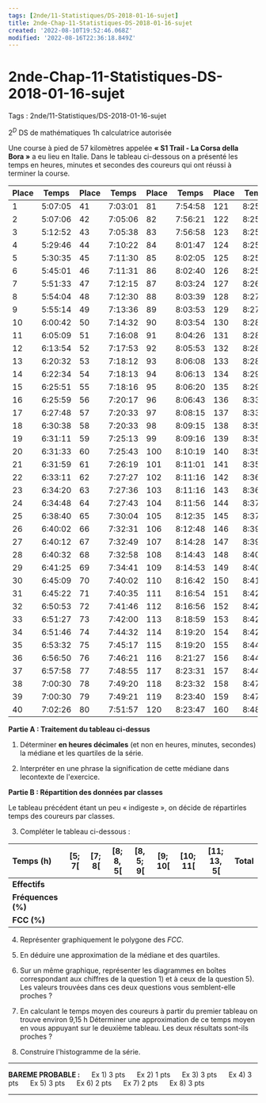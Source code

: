 ```yaml
---
tags: [2nde/11-Statistiques/DS-2018-01-16-sujet]
title: 2nde-Chap-11-Statistiques-DS-2018-01-16-sujet
created: '2022-08-10T19:52:46.068Z'
modified: '2022-08-16T22:36:18.849Z'
---
```


# 2nde-Chap-11-Statistiques-DS-2018-01-16-sujet

Tags : 2nde/11-Statistiques/DS-2018-01-16-sujet


$2^D$
DS de mathématiques 
1h 
calculatrice autorisée 

Une course à pied de $57$ kilomètres appelée **« S1 Trail - La Corsa della Bora »** a eu lieu en Italie. Dans le tableau ci-dessous on a présenté les temps en heures, minutes et secondes des coureurs qui ont réussi à terminer la course.


|Place| Temps | Place |Temps  |  Place | Temps |  Place  | Temps  |   Place  | Temps |    Place |  Temps  |   Place  | Temps |     Place |  Temps |     Place |  Temps|
|-------| ---------| -------| ---------| ------- |---------| -------| ---------| ------- |---------| -------| ---------| -------| ---------- |------- |----------| -------| ----------|
|1| 5:07:05| 41|7:03:01| 81 |7:54:58 |121| 8:25:00 |161 |8:51:48 |201 |9:12:53 |241 |9:40:14| 281| 10:23:00| 321| 11:26:01|
|2 |5:07:06 |42 |7:05:06 |82 |7:56:21 |122| 8:25:01| 162| 8:52:51| 202 |9:13:01 |242| 9:43:10| 282| 10:29:36| 322| 11:26:45|
| 3  |     5:12:52 |  43   |   7:05:38  | 83  |    7:56:58  | 123 |    8:25:24 |  163  |   8:52:52 |  203 |    9:14:52|  243 |    9:44:43 |   283 |    10:31:57|   323  |   11:27:22|
|4   |    5:29:46 |  44   |   7:10:22 |  84   |   8:01:47 |  124   |  8:25:32  | 164  |   8:53:59 |  204  |   9:15:17 |  244 |    9:44:44 |   284 |    10:32:41  | 324  |   11:36:00|
| 5     |  5:30:35  | 45  |    7:11:30  | 85 |     8:02:05 |  125   |  8:25:32 |  165    | 8:53:59  |205   |  9:17:41 |  245  |   9:45:29 |   285 |    10:32:46 |  325  |   11:36:00|
|6   |    5:45:01 |  46    |  7:11:31 |  86  |    8:02:40 |  126  |  8:25:53 |  166  |   8:54:13 |  206  |   9:17:57 |  246   |  9:45:29 |   286  |   10:35:43 |  326  |   11:39:58|
| 7   |    5:51:33  | 47  |    7:12:15  | 87   |   8:03:24  | 127  |   8:26:46 |  167  |   8:54:17   |207 |    9:19:07 |  247  |   9:46:16 |   287|     10:36:51|  327   |  11:41:14|
| 8   |    5:54:04  | 48    |  7:12:30  | 88  |    8:03:39 |  128  |   8:27:01  | 168   |  8:54:22 |  208  |   9:19:07 |  248   |  9:46:21 |   288 |    10:39:03  | 328  |   11:41:14|
| 9   |    5:55:14 |  49 |     7:13:36 |  89  |    8:03:53|   129  |   8:27:01 |  169 |    8:54:32  | 209  |   9:19:15 |  249   |  9:47:56  |  289 |    10:39:15 |  329  |   11:41:14|
| 10  |    6:00:42 |  50   |   7:14:32  | 90   |   8:03:54  | 130  |   8:28:32  | 170   |  8:55:10 |  210 |    9:19:29 |  250  |   9:48:38 |   290 |    10:44:03  | 330  |   11:41:26|
| 11  |    6:05:09  | 51  |    7:16:08  | 91   |   8:04:26  | 131  |   8:28:42 |  171  |   8:55:56|   211  |   9:19:49 |  251  |   9:50:37  |  291 |    10:45:12 |  331  |   11:41:48|
| 12   |   6:13:54  | 52  |    7:17:53 |  92  |    8:05:53 |  132 |    8:28:43  | 172  |   8:56:01 |  212  |   9:22:21  | 252  |   9:50:39 |   292 |    10:45:24  | 332  |   11:46:10|
| 13   |   6:20:32 |  53   |   7:18:12 |  93   |   8:06:08   | 133  |   8:28:45 |  173 |    8:56:16 |  213  |   9:22:57  | 253  |   9:50:40 |   293   |  10:45:25  | 333   |  11:49:13|
| 14   |   6:22:34 |  54   |   7:18:13 |  94  |    8:06:13 |  134  |   8:29:26  | 174  |   8:56:51 |  214   |  9:23:43  | 254  |   9:52:52  |  294 |    10:46:40  | 334   | 11:50:23|
| 15  |    6:25:51 |  55  |    7:18:16 |  95  |    8:06:20  | 135   |  8:29:51 |  175 |    8:57:31|   215 |    9:25:44 |  255   |  9:57:43 |   295 |    10:47:59  | 335  |   11:50:25|
|16   |   6:25:59 |  56  |    7:20:17|   96   |   8:06:43 |  136   |  8:33:26|   176  |   8:58:33 |  216   |  9:25:46 |  256 |    10:04:23  | 296  |   10:48:17  | 336 |    11:50:37|
| 17   |   6:27:48  | 57 |     7:20:33 |  97 |     8:08:15 |  137 |    8:33:29|   177  |   8:58:43 |  217  |   9:25:59 |  257 |    10:05:27 |  297 |    10:49:45 |  337 |    11:50:54|
| 18  |    6:30:38 |  58  |    7:20:33  | 98  |    8:09:15 |  138  |   8:35:27|   178   |  8:58:48 |  218  |   9:26:03 |  258 |    10:05:47  | 298 |    10:55:06  | 338  |   11:50:54|
| 19    |  6:31:11  | 59   |   7:25:13   |99  |    8:09:16  | 139  |   8:35:49  | 179  |   8:58:53 |  219  |   9:26:10|   259  |   10:06:09  | 299 |    10:55:07  | 339  |   11:50:54|
| 20   |   6:31:33 |  60   |   7:25:43  | 100  |   8:10:19 |  140  |   8:35:50  | 180   |  8:59:00  | 220   |  9:27:24 |  260 |    10:06:24 |  300 |    10:55:30 |  340   |  11:50:54|
| 21  |    6:31:59 |  61  |    7:26:19 |  101  |   8:11:01  | 141  |   8:35:56  | 181  |   8:59:17 |  221  |   9:27:25|   261  |   10:07:49 |  301 |    10:55:54  | 341  |   12:07:41|
| 22  |    6:33:11 |  62   |   7:27:27  | 102  |   8:11:16  | 142  |   8:36:04 |  182  |   8:59:34  | 222   |  9:27:31 |  261  |   10:07:49  | 302 |    10:55:55|   342  |   12:10:14|
|  23   |   6:34:20 |  63   |   7:27:36  | 103  |   8:11:16 |  143  |   8:36:31  | 183 |   8:59:54 |  223 |    9:27:31 |  263   |  10:09:17 |  303|     10:57:28  | 343  |  12:18:53|
|  24   |   6:34:48|   64 |     7:27:43  | 104  |   8:11:56  | 144   |  8:37:03 |  184  |   9:00:47 |  224  |   9:27:37 |  264  |   10:09:57 |  304    | 11:00:45|   344 |    12:22:37|
| 25   |   6:38:40 |  65  |    7:30:04  | 105  |   8:12:35  | 145   |  8:37:16  | 185  |   9:00:47 |  225 |    9:28:13 |  265 |    10:12:10|   305|     11:00:45  | 345  |   12:48:19|
|26    |  6:40:02 |  66    |  7:32:31 |  106  |   8:12:48 |  146  |   8:39:18|   186 |    9:01:12 |  226  |   9:28:28 |  266  |   10:16:27 |  306|     11:03:50 |  346   |  12:53:48|
| 27    |  6:40:12 |  67  |    7:32:49 |  107   |  8:14:28  | 147 |    8:39:31 |  187   |  9:01:16  | 227  |   9:28:46 |  267  |   10:16:29 |  307 |    11:03:51 |  347    | 12:56:08|
|28   |   6:40:32  | 68  |    7:32:58  | 108  |   8:14:43 | 148   |  8:40:53 |  188 |    9:01:17 |  228  |   9:29:27 |  268  |   10:16:52 |  308  |   11:05:45  | 348   |  12:56:09|
|29   |   6:41:25 |  69  |    7:34:41 |  109  |   8:14:53  | 149   |  8:40:58 |  189 |    9:01:48 |  229  |   9:32:05 |  269  |   10:17:01  | 309  |   11:06:35   |349  |   12:56:09|
|30   |   6:45:09 |  70  |    7:40:02  | 110  |   8:16:42  | 150  |   8:41:14 |  190  |   9:01:50 |  230  |   9:32:07 |  270  |   10:17:07 |  310  |   11:08:16  |350  |   12:59:06|
|  31    |  6:45:22   |71   |   7:40:35 |  111  |   8:16:54  | 151    | 8:42:02 |  191  |   9:02:51 |  231   |  9:32:16  | 271   |  10:17:08 |  311   |  11:08:16 |  351   |  12:59:06|
| 32   |   6:50:53 |  72  |    7:41:46  | 112 |    8:16:56  | 152   |  8:42:17 |  192  |   9:04:04 |  232   |  9:32:39  | 272  |   10:17:30 |  312 |    11:08:34 |  352  |   13:00:01|
|33   |   6:51:27  | 73  |    7:42:00 |  113 |    8:18:59  | 153  |   8:42:18  | 193  |   9:04:15 |  233  |   9:32:56 |  273 |    10:17:47 |  313 |    11:08:35  | 353  |   13:04:03|
| 34    |  6:51:46 |  74  |    7:44:32  | 114   |  8:19:20  | 154  |   8:42:42|   194  |   9:04:16  | 234  |   9:33:42 |  274   |  10:18:07 |  314|     11:09:00 |  354 |    13:04:12|
| 35  |    6:53:32 |  75  |    7:45:17 |  115 |    8:19:20 |  155  |   8:44:13 |  195   |  9:05:51  | 235  |   9:35:33  | 275  |   10:18:08 |  315 |    11:12:56  | 355 |    13:15:22|
|36   |   6:56:50  | 76  |    7:46:21  |116 |    8:21:27 |  156  |   8:44:53   |196   |  9:06:21 |  236  |   9:37:12  | 276   |  10:19:33  | 316 |    11:18:00  | 356 |    13:15:23|
| 37   |   6:57:58 |  77   |   7:48:55  | 117  |   8:23:31   |157   |  8:44:54 |  197  |   9:07:47 |  237   |  9:37:26 |  277   |  10:20:01  | 317 |    11:18:19  | 357  |   13:15:23|
| 38  |    7:00:30 |  78   |   7:49:20 |  118  |   8:23:32 |  158 |    8:47:01  | 198  |   9:08:17 | 238   |  9:37:30 |  278  |   10:21:05 |  318 |    11:18:36   |358   |  13:16:32|
|39   |   7:00:30   |79  |    7:49:21 |  119  |   8:23:40 |  159  |   8:47:32 |  199  |   9:08:30 |  239   |  9:38:48 |  279  |   10:21:05  | 319  |   11:20:30  | 359 |    13:16:32|
|40   |   7:02:26  | 80  |    7:51:57 |  120  |   8:23:47  | 160    | 8:48:12  | 200  |   9:08:59 |  240   |  9:39:51 |  280  |   10:23:00 |  320 |    11:26:01 |  360 |    13:16:36|


**Partie A : Traitement du tableau ci-dessus**

1) Déterminer **en heures décimales** (et non en heures, minutes, secondes) la médiane et les quartiles de la série.

2) Interpréter en une phrase la signification de cette médiane dans lecontexte de l'exercice.

**Partie B : Répartition des données par classes**

Le tableau précédent étant un peu « indigeste », on décide de répartirles temps des coureurs par classes.

3) Compléter le tableau ci-dessous :


| **Temps (h)**    |    $[5 ; 7[$  | $[7 ; 8[$ |  $[8 ; 8,5[$  | $[8,5 ; 9[$ |  $[9 ; 10[$ |  $[10 ; 11[$ |  $[11;13,5[$ |  **Total**|
|:---------------|------------|-----------|-------------|-------------|------------|-------------|-------------|-------|
|**Effectifs**    ||||||||                                                                                                 
|**Fréquences (%)** |||||||||                                                                                               
|**FCC (%)**  |||||||||                                                                                                     


4) Représenter graphiquement le polygone des $FCC$.

5) En déduire une approximation de la médiane et des quartiles.

6) Sur un même graphique, représenter les diagrammes en boîtes correspondant aux chiffres de la question 1) et à ceux de la question 5). Les valeurs trouvées dans ces deux questions vous semblent-elle proches ?

7) En calculant le temps moyen des coureurs à partir du premier tableau on trouve environ 9,15 h
Déterminer une approximation de ce temps moyen en vous appuyant sur le deuxième tableau.
Les deux résultats sont-ils proches ?

8) Construire l'histogramme de la série.

---

**BAREME PROBABLE :** $~~~~$ Ex 1) 3 pts $~~~~$ Ex 2) 1 pts $~~~~$ Ex 3) 3 pts $~~~~$ Ex 4) 3 pts $~~~~$ Ex 5) 3 pts $~~~~$ Ex 6) 2 pts $~~~~$ Ex 7) 2 pts $~~~~$ Ex 8) 3 pts

---


